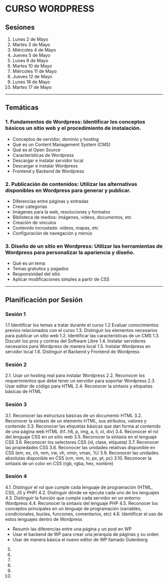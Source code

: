 # CURSO WORDPRESS  

## Sesiones

1.  Lunes 2 de Mayo
2.  Martes 3 de Mayo
3.  Miércoles 4 de Mayo
4.  Jueves 5 de Mayo
5.  Lunes 9 de Mayo
6.  Martes 10 de Mayo
7.  Miércoles 11 de Mayo
8. Jueves 12 de Mayo
9. Lunes 16 de Mayo
10. Martes 17 de Mayo

----------------------------------------------------

## Temáticas

### 1. Fundamentos de Wordpress: Identificar los conceptos básicos un sitio web y el procedimiento de instalación.
- Conceptos de servidor, dominio y hosting
- Qué es un Content Management System (CMS)
- Qué es el Open Source
- Características de Wordpress
- Descargar e instalar servidor local
- Descargar e instalar Wordpress
- Frontend y Backend de Wordpress

### 2. Publicación de contenidos: Utilizar las alternativas disponibles en Wordpress para generar y publicar.
- Diferencias entre páginas y entradas
- Crear categorías
- Imágenes para la web, resoluciones y formatos
- Biblioteca de medios: imágenes, videos, documentos, etc
- Creación de vínculos
- Contenido incrustado: videos, mapas, etc
- Configuración de navegación y menús

### 3. Diseño de un sitio en Wordpress: Utilizar las herramientas de Wordpress para personalizar la apariencia y diseño.
- Qué es un tema
- Temas gratuitos y pagados
- Responsividad del sitio
- Aplicar modificaciones simples a partir de CSS

----------------------------------------------------

## Planificación por Sesión 

### Sesión 1 
1.1 Identificar los temas a tratar durante el curso
1.2 Evaluar conocimientos previos relacionados con el curso
1.3. Distinguir los elementos necesarios para publicar un sitio web
1.2. Identificar las características de un CMS
1.3. Discutir los pros y contras del Software Libre
1.4. Instalar servidores necesarios para Wordpress de manera local
1.5. Instalar Wordpress en servidor local
1.6. Distinguir el Backend y Frontend de Wordpress

### Sesión 2 
2.1. Usar un hosting real para instalar Wordpress 
2.2. Reconocer los requerimientos que debe tener un servidor para soportar Wordpress 
2.3. Usar editor de código para HTML 
2.4. Reconocer la sintaxis y etiquetas básicas de HTML 

### Sesión 3  
3.1. Reconocer las estructura básicas de un documento HTML 
3.2. Reconocer la sintaxis de un elemento HTML, sus atributos, valores y contenido 
3.3. Reconocer las etiquetas básicas que dan forma al contenido de una página web HTML (h1..h6, p, img, a, li, ol, div)
3.4. Reconocer el rol del lenguaje CSS en un sitio web 
3.5. Reconocer la sintaxis en el lenguaje CSS 
3.6. Reconocer los selectores CSS (id, clase, etiqueta)
3.7. Reconocer las propiedades CSS 
3.8. Reconocer las unidades relativas disponible en CSS (em, ex, ch, rem, vw, vh, vmin, vmax, %)
3.9. Reconocer las unidades absolutas disponible en CSS (cm, mm, in, px, pt, pc)
3.10. Reconocer la sintaxis de un color en CSS (rgb, rgba, hex, nombre)

### Sesión 4 

4.1. Distinguir el rol que cumple cada lenguaje de programación (HTML, CSS, JS y PHP) 
4.2. Distinguir dónde se ejecuta cada uno de los lenguajes 
4.3. Distinguir la función que cumple cada servidor en un entorno Wordpress 
4.4. Reconocer la sintaxis del lenguaje PHP 
4.5. Reconocer los conceptos principales en un lenguaje de programación (variables, condicionales, bucles, funciones, comentarios, etc)
4.6. Identificar el uso de estos lenguajes dentro de Wordpress 

- Resumir las diferencias entre una página y un post en WP 
- Usar el backend de WP para crear una jerarquía de páginas y su orden 
- Usar de manera básica el nuevo editor de WP llamado Gutenberg 

5.
6.
7.
8.
9.
10.
